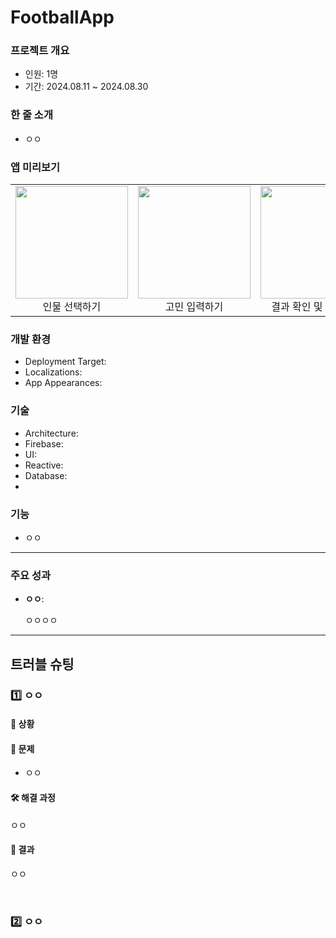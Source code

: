 # FootballApp

### 프로젝트 개요

- 인원: 1명
- 기간: 2024.08.11 ~ 2024.08.30

### 한 줄 소개

- ㅇㅇ

### 앱 미리보기

<table align="center" width="100%">
  <tr>
    <td align="center"><img src="https://i.imgur.com/6eAZbIF.gif" width="180"><br>인물 선택하기</td>
    <td align="center"><img src="https://imgur.com/mGQtPsL.gif" width="180"><br>고민 입력하기</td>
    <td align="center"><img src="https://imgur.com/esVTiVw.gif" width="180"><br>결과 확인 및 저장하기</td>
    <td align="center"><img src="https://imgur.com/lFmnwKs.gif" width="180"><br>설명 4</td>
    <td align="center"><img src="https://imgur.com/RKFt7Jz.gif" width="180"><br>설명 5</td>
  </tr>
</table>



### 개발 환경

- Deployment Target: 
- Localizations: 
- App Appearances: 

### 기술

- Architecture: 
- Firebase: 
- UI: 
- Reactive: 
- Database: 
- 
### 기능

- ㅇㅇ

---

### 주요 성과

- **ㅇㅇ**:  
  
  ㅇㅇㅇㅇ


---

## 트러블 슈팅

### 1️⃣ ㅇㅇ
#### 🤔 **상황**  


#### 🚨 **문제**

- ㅇㅇ

#### 🛠️ **해결 과정**

ㅇㅇ


#### 📝 **결과**

ㅇㅇ

<br>

### 2️⃣ ㅇㅇ







